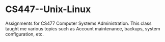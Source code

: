 # CS447--Unix-Linux
Assignments for CS477 Computer Systems Administration. This class taught me various topics such as Account maintenance, backups, system configuration, etc.
